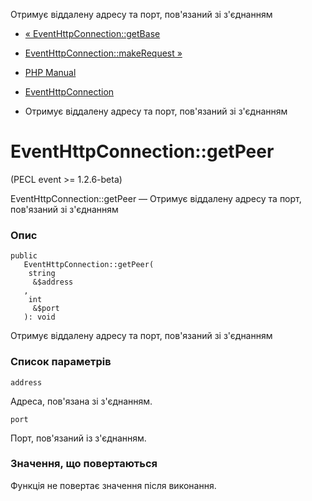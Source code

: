 Отримує віддалену адресу та порт, пов'язаний зі з'єднанням

-   [« EventHttpConnection::getBase](eventhttpconnection.getbase.html)
    
-   [EventHttpConnection::makeRequest »](eventhttpconnection.makerequest.html)
    
-   [PHP Manual](index.html)
    
-   [EventHttpConnection](class.eventhttpconnection.html)
    
-   Отримує віддалену адресу та порт, пов'язаний зі з'єднанням
    

# EventHttpConnection::getPeer

(PECL event >= 1.2.6-beta)

EventHttpConnection::getPeer — Отримує віддалену адресу та порт, пов'язаний зі з'єднанням

### Опис

```methodsynopsis
public
   EventHttpConnection::getPeer(
    string
     &$address
   , 
    int
     &$port
   ): void
```

Отримує віддалену адресу та порт, пов'язаний зі з'єднанням

### Список параметрів

`address`

Адреса, пов'язана зі з'єднанням.

`port`

Порт, пов'язаний із з'єднанням.

### Значення, що повертаються

Функція не повертає значення після виконання.